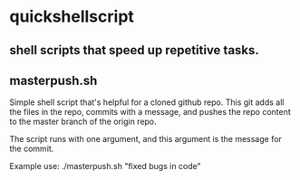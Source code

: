 # quickshellscript
shell scripts that speed up repetitive tasks.
---

masterpush.sh
---

Simple shell script that's helpful for a cloned github repo. 
This git adds all the files in the repo, commits with a message, and pushes the  repo content to the master branch of the origin repo.

The script runs with one argument, and this argument is the message for the commit.

Example use: ./masterpush.sh "fixed bugs in code"
